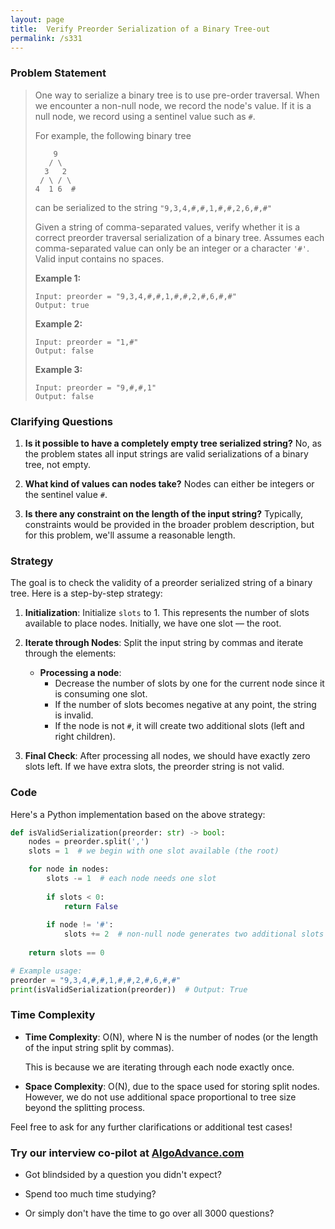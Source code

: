 ```yaml
---
layout: page
title:  Verify Preorder Serialization of a Binary Tree-out
permalink: /s331
---
```


### Problem Statement

> One way to serialize a binary tree is to use pre-order traversal. When we encounter a non-null node, we record the node's value. If it is a null node, we record using a sentinel value such as `#`.
>
> For example, the following binary tree
> ```
>     9
>    / \
>   3   2
>  / \ / \
> 4  1 6  #
> ```
> can be serialized to the string `"9,3,4,#,#,1,#,#,2,6,#,#"`
>
> Given a string of comma-separated values, verify whether it is a correct preorder traversal serialization of a binary tree. Assumes each comma-separated value can only be an integer or a character `'#'`.
> Valid input contains no spaces.
>
> **Example 1:**
> ```
> Input: preorder = "9,3,4,#,#,1,#,#,2,#,6,#,#"
> Output: true
> ```
> **Example 2:**
> ```
> Input: preorder = "1,#"
> Output: false
> ```
> **Example 3:**
> ```
> Input: preorder = "9,#,#,1"
> Output: false
> ```

### Clarifying Questions

1. **Is it possible to have a completely empty tree serialized string?**
   No, as the problem states all input strings are valid serializations of a binary tree, not empty.

2. **What kind of values can nodes take?**
   Nodes can either be integers or the sentinel value `#`.

3. **Is there any constraint on the length of the input string?**
   Typically, constraints would be provided in the broader problem description, but for this problem, we'll assume a reasonable length.

### Strategy

The goal is to check the validity of a preorder serialized string of a binary tree. Here is a step-by-step strategy:

1. **Initialization**: 
   Initialize `slots` to 1. This represents the number of slots available to place nodes. Initially, we have one slot — the root.

2. **Iterate through Nodes**:
   Split the input string by commas and iterate through the elements:
   
   - **Processing a node**:
     - Decrease the number of slots by one for the current node since it is consuming one slot.
     - If the number of slots becomes negative at any point, the string is invalid.
     - If the node is not `#`, it will create two additional slots (left and right children).

3. **Final Check**:
   After processing all nodes, we should have exactly zero slots left. If we have extra slots, the preorder string is not valid.

### Code

Here's a Python implementation based on the above strategy:

```python
def isValidSerialization(preorder: str) -> bool:
    nodes = preorder.split(',')
    slots = 1  # we begin with one slot available (the root)

    for node in nodes:
        slots -= 1  # each node needs one slot
        
        if slots < 0:
            return False
        
        if node != '#':
            slots += 2  # non-null node generates two additional slots
        
    return slots == 0

# Example usage:
preorder = "9,3,4,#,#,1,#,#,2,#,6,#,#"
print(isValidSerialization(preorder))  # Output: True
```

### Time Complexity

- **Time Complexity**: O(N), where N is the number of nodes (or the length of the input string split by commas).
  
  This is because we are iterating through each node exactly once.

- **Space Complexity**: O(N), due to the space used for storing split nodes. However, we do not use additional space proportional to tree size beyond the splitting process.

Feel free to ask for any further clarifications or additional test cases!


### Try our interview co-pilot at [AlgoAdvance.com](https://algoAdvance.com)

- Got blindsided by a question you didn't expect?

- Spend too much time studying?

- Or simply don't have the time to go over all 3000 questions?

